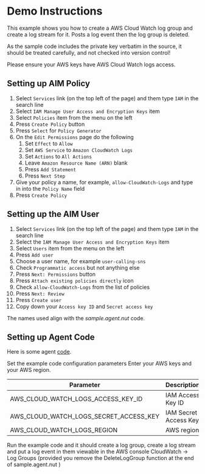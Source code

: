 # Demo Instructions

This example shows you how to create a AWS Cloud Watch log group and create a log stream for it. Posts a log event then the log group is deleted.

As the sample code includes the private key verbatim in the source, it should be treated carefully, and not checked into version control!


Please ensure your AWS keys have AWS Cloud Watch logs access.

## Setting up AIM Policy

1. Select `Services` link (on the top left of the page) and them type `IAM` in the search line
1. Select `IAM Manage User Access and Encryption Keys` item
1. Select `Policies` item from the menu on the left
1. Press `Create Policy` button
1. Press `Select` for `Policy Generator`
1. On the `Edit Permissions` page do the following
    1. Set `Effect` to `Allow`
    1. Set `AWS Service` to `Amazon CloudWatch Logs`
    1. Set `Actions` to `All Actions`
    1. Leave `Amazon Resource Name (ARN)` blank
    1. Press `Add Statement`
    1. Press `Next Step`
1. Give your policy a name, for example, `allow-CloudWatch-Logs` and type in into the `Policy Name` field
1. Press `Create Policy`

## Setting up the AIM User

1. Select `Services` link (on the top left of the page) and them type `IAM` in the search line
1. Select the `IAM Manage User Access and Encryption Keys` item
1. Select `Users` item from the menu on the left
1. Press `Add user`
1. Choose a user name, for example `user-calling-sns`
1. Check `Programmatic access` but not anything else
1. Press `Next: Permissions` button
1. Press `Attach existing policies directly` icon
1. Check `allow-CloudWatch-Logs` from the list of policies
1. Press `Next: Review`
1. Press `Create user`
1. Copy down your `Access key ID` and `Secret access key`

The names used align with the *sample.agent.nut* code.

## Setting up Agent Code

Here is some agent [code](sample.agent.nut).

Set the example code configuration parameters Enter your AWS keys and your AWS region.

Parameter                               | Description
--------------------------------------- | -----------
AWS_CLOUD_WATCH_LOGS_ACCESS_KEY_ID      | IAM Access Key ID
AWS_CLOUD_WATCH_LOGS_SECRET_ACCESS_KEY  | IAM Secret Access Key
AWS_CLOUD_WATCH_LOGS_REGION             | AWS region

Run the example code and it should create a log group, create a log stream and put a log event in them viewable in the AWS console CloudWatch -> Log Groups (provided you remove the DeleteLogGroup function at the end of sample.agent.nut )
